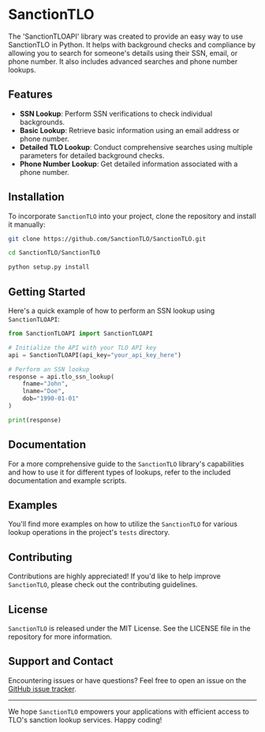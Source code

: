 
# SanctionTLO

The 'SanctionTLOAPI' library was created to provide an easy way to use SanctionTLO in Python. It helps with background checks and compliance by allowing you to search for someone's details using their SSN, email, or phone number. It also includes advanced searches and phone number lookups.

## Features

- **SSN Lookup**: Perform SSN verifications to check individual backgrounds.
- **Basic Lookup**: Retrieve basic information using an email address or phone number.
- **Detailed TLO Lookup**: Conduct comprehensive searches using multiple parameters for detailed background checks.
- **Phone Number Lookup**: Get detailed information associated with a phone number.

## Installation

To incorporate `SanctionTLO` into your project, clone the repository and install it manually:

```bash
git clone https://github.com/SanctionTLO/SanctionTLO.git
```

```bash
cd SanctionTLO/SanctionTLO
```

```bash
python setup.py install
```

## Getting Started

Here's a quick example of how to perform an SSN lookup using `SanctionTLOAPI`:

```python
from SanctionTLOAPI import SanctionTLOAPI

# Initialize the API with your TLO API key
api = SanctionTLOAPI(api_key="your_api_key_here")

# Perform an SSN lookup
response = api.tlo_ssn_lookup(
    fname="John",
    lname="Doe",
    dob="1990-01-01"
)

print(response)
```

## Documentation

For a more comprehensive guide to the `SanctionTLO` library's capabilities and how to use it for different types of lookups, refer to the included documentation and example scripts.

## Examples

You'll find more examples on how to utilize the `SanctionTLO` for various lookup operations in the project's `tests` directory.

## Contributing

Contributions are highly appreciated! If you'd like to help improve `SanctionTLO`, please check out the contributing guidelines.

## License

`SanctionTLO` is released under the MIT License. See the LICENSE file in the repository for more information.

## Support and Contact

Encountering issues or have questions? Feel free to open an issue on the [GitHub issue tracker](https://github.com/SanctionTLO/SanctionTLO/issues).

---

We hope `SanctionTLO` empowers your applications with efficient access to TLO's sanction lookup services. Happy coding!
